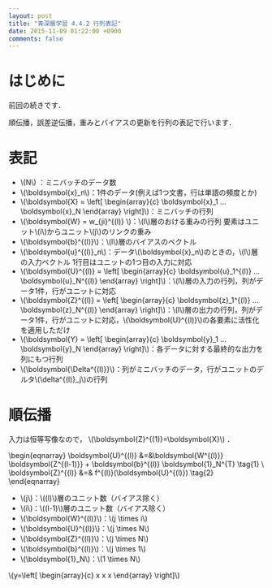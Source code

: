 ```yaml
---
layout: post
title: "青深層学習 4.4.2 行列表記"
date: 2015-11-09 01:22:00 +0900
comments: false
---
```


# はじめに
前回の続きです．

順伝播，誤差逆伝播，重みとバイアスの更新を行列の表記で行います．

# 表記

- \\(N\\) ：ミニバッチのデータ数
- \\(\boldsymbol{x}_n\\)：1件のデータ(例えば1つ文書，行は単語の頻度とか)
- \\(\boldsymbol{X} = \left[ \begin{array}{c} \boldsymbol{x}_1 ... \boldsymbol{x}_N \end{array} \right]\\)：ミニバッチの行列
- \\(\boldsymbol{W} = w_{ji}^{(l)} \\)：\\(l\\)層のおける重みの行列 要素はユニット\\(i\\)からユニット\\(j\\)のリンクの重み
- \\(\boldsymbol{b}^{(l)}\\)：\\(l\\)層のバイアスのベクトル
- \\(\boldsymbol{u}^{(l)}_n\\)：データ\\(\boldsymbol{x}_n\\)のときの，\\(l\\)層の入力ベクトル 1行目はユニットの1つ目の入力に対応
- \\(\boldsymbol{U}^{(l)} = \left[ \begin{array}{c} \boldsymbol{u}_1^{(l)} ... \boldsymbol{u}_N^{(l)} \end{array} \right]\\)：\\(l\\)層の入力の行列，列がデータ1件，行がユニットに対応
- \\(\boldsymbol{Z}^{(l)} = \left[ \begin{array}{c} \boldsymbol{z}_1^{(l)} ... \boldsymbol{z}_N^{(l)} \end{array} \right]\\)：\\(l\\)層の出力の行列，列がデータ1件，行がユニットに対応，\\(\boldsymbol{U}^{(l)}\\)の各要素に活性化を適用しただけ
- \\(\boldsymbol{Y} = \left[ \begin{array}{c} \boldsymbol{y}_1 ... \boldsymbol{y}_N \end{array} \right]\\)：各データに対する最終的な出力を列にもつ行列
- \\(\boldsymbol{\Delta^{(l)}}\\)：列がミニバッチのデータ，行がユニットのデルタ\\(\delta^{(l)}_j\\)の行列

# 順伝播

入力は恒等写像なので， \\(\boldsymbol{Z}^{(1)}=\boldsymbol{X}\\) ．


\begin{eqnarray}
\boldsymbol{U}^{(l)} &=&\boldsymbol{W^{(l)}} \boldsymbol{Z^{(l-1)}} + \boldsymbol{b}^{(l)} \boldsymbol{1}_N^{T} \tag{1} \\\
\boldsymbol{Z}^{(l)} &=& f^{(l)}(\boldsymbol{U}^{(l)}) \tag{2}
\end{eqnarray}

- \\(j\\)：\\((l)\\)層のユニット数（バイアス除く）
- \\(i\\)：\\((l-1)\\)層のユニット数（バイアス除く）
- \\(\boldsymbol{W}^{(l)}\\)：\\(j \times i\\)
- \\(\boldsymbol{U}^{(l)}\\)：\\(j \times N\\)
- \\(\boldsymbol{Z}^{(l)}\\)：\\(j \times N\\)
- \\(\boldsymbol{b}^{(l)}\\)：\\(j \times 1\\)
- \\(\boldsymbol{1}_N\\)：\\(1 \times N\\)




\\(y=\left[ \begin{array}{c} x x x \end{array} \right]\\)